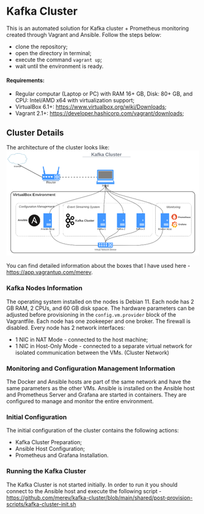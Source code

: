 # Kafka Cluster 
This is an automated solution for Kafka cluster + Prometheus monitoring created through Vagrant and Ansible. Follow the steps below:
 - clone the repository; 
 - open the directory in terminal;
 - execute the command `vagrant up`;
 - wait until the environment is ready.

#### Requirements:

 - Regular computar (Laptop or PC) with RAM 16+ GB, Disk: 80+ GB, and CPU: Intel/AMD x64 with virtualization support;
 - VirtualBox 6.1+:  https://www.virtualbox.org/wiki/Downloads;
 - Vagrant 2.1+:  https://developer.hashicorp.com/vagrant/downloads;

## Cluster Details
The architecture of the cluster looks like:
![general setup](cluster-architecture.png)

You can find detailed information about the boxes that I have used here - https://app.vagrantup.com/merev.

### Kafka Nodes Information
The operating system installed on the nodes is Debian 11. Each node has 2 GB RAM, 2 CPUs, and 60 GB disk space. The hardware parameters can be adjusted before provisioning in the `config.vm.provider` block of the Vagrantfile. Each node has one zookeeper and one broker. The firewall is disabled. Every node has 2 network interfaces:
 - 1 NIC in NAT Mode - connected to the host machine;
 - 1 NIC in Host-Only Mode - connected to a separate virtual network for isolated communication between the VMs. (Cluster Network)

### Monitoring and Configuration Management Information

The Docker and Ansible hosts are part of the same network and have the same parameters as the other VMs. Ansible is installed on the Ansible host and Prometheus Server and Grafana are started in containers. They are configured to manage and monitor the entire environment.

### Initial Configuration
The initial configuration of the cluster contains the following actions:
 - Kafka Cluster Preparation;
 - Ansible Host Configuration; 
 - Prometheus and Grafana Installation.

### Running the Kafka Cluster
The Kafka Cluster is not started initially. In order to run it you should connect to the Ansible host and execute the following script - https://github.com/merev/kafka-cluster/blob/main/shared/post-provision-scripts/kafka-cluster-init.sh
